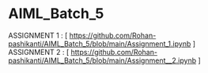 # AIML_Batch_5


ASSIGNMENT 1 :
[ https://github.com/Rohan-pashikanti/AIML_Batch_5/blob/main/Assignment_1.ipynb ]
<br>
ASSIGNMENT 2 :
[ https://github.com/Rohan-pashikanti/AIML_Batch_5/blob/main/Assignment__2.ipynb ]
